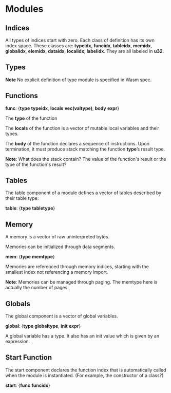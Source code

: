 # Modules

## Indices 

All types of indices start with zero. Each class of definition has its own index space. These
classes are: **typeidx**, **funcidx**, **tableidx**, **memidx**, **globalidx**, **elemidx**,
**dataidx**, **localidx**, **labelidx**. They are all labeled in **u32**.



## Types

**Note** No explicit definition of type module is specified in Wasm spec.

## Functions

**func**: {**type** **typeidx**, **locals** **vec(valtype)**, **body** **expr**}

The **type** of the function 

The **locals** of the function is a vector of mutable local variables and their types.

The **body** of the function declares a sequence of instructions. Upon termination, it must
produce stack matching the function **type**’s result type.

**Note**: What does the stack contain? The value of the function's
result or the type of the function's result?

## Tables

The table component of a module defines a vector of tables described by their table type:

**table**: {**type** **tabletype**}

## Memory

A memory is a vector of raw uninterpreted bytes.

Memories can be initialized through data segments.

**mem**: {**type** **memtype**}

Memories are referenced through memory indices, starting with the smallest index not referencing a memory import.

**Note**: Memories can be managed through paging. The memtype here is actually the number of pages.

## Globals

The global component is a vector of global variables.

**global**: {**type** **globaltype**, **init** **expr**}

A global variable has a type. It also has an init value which is given by an expression.

## Start Function

The start component declares the function index that is automatically called when the module is instantiated. (For example, the constructor of a class?)

**start**: {**func** **funcidx**}